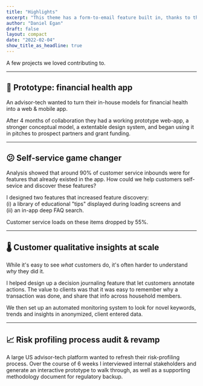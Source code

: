 ```yaml
---
title: "Highlights"
excerpt: "This theme has a form-to-email feature built in, thanks to the simple Formspree integration. All you need to activate the form is a valid recipient email address saved in the form front matter."
author: "Daniel Egan"
draft: false
layout: compact
date: "2022-02-04"
show_title_as_headline: true
---
```


A few projects we loved contributing to. 

---

## 📱 Prototype: financial health app 

An advisor-tech wanted to turn their in-house models for financial health into a web & mobile app.

After 4 months of collaboration they had a working prototype web-app, a stronger conceptual model, a extentable design system, and began using it in pitches to prospect partners and grant funding. 

---

## 😕 Self-service game changer 
Analysis showed that around 90% of customer service inbounds were for features that already existed in the app. How could we help customers self-sevice and discover these features?

I designed two features that increased feature discovery:<br/> (i) a library of educational "tips" displayed during loading screens and <br/>(ii) an in-app deep FAQ search.

Customer service loads on these items dropped by 55%.

---

## 🌡️ Customer qualitative insights at scale 

While it's easy to see _what_ customers do, it's often harder to understand _why_ they did it.

I helped design up a decision journaling feature that let customers annotate actions. The value to clients was that it was easy to remember why a transaction was done, and share that info across household members.

We then set up an automated monitoring system to look for novel keywords, trends and insights in anonymized, client entered data. 

---

## 📈 Risk profiling process audit & revamp
A large US advisor-tech platform wanted to refresh their risk-profiling process. Over the course of 6 weeks I interviewed internal stakeholders and generate an interactive prototype to walk through, as well as a supporting methodology document for regulatory backup. 
